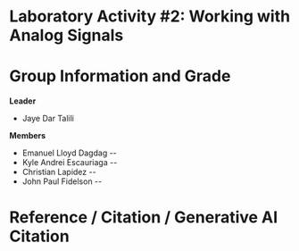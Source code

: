 # Laboratory Activity #2: Working with Analog Signals 

# Group Information and Grade

**Leader** 
- Jaye Dar Talili
  
**Members**
- Emanuel Lloyd Dagdag -- 
- Kyle Andrei Escauriaga -- 
- Christian Lapidez -- 
- John Paul Fidelson -- 


# Reference / Citation / Generative AI Citation
